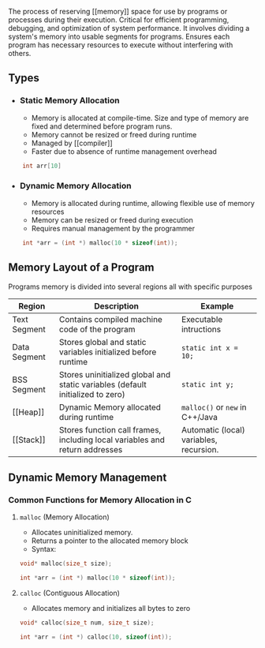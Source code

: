 The process of reserving [[memory]] space for use by programs or processes during their execution. Critical for efficient programming, debugging, and optimization of system performance.
It involves dividing a system's memory into usable segments for programs. Ensures each program has necessary resources to execute without interfering with others.

## Types
* ### Static Memory Allocation
	* Memory is allocated at compile-time. Size and type of memory are fixed and determined before program runs.
	* Memory cannot be resized or freed during runtime
	* Managed by [[compiler]]
	* Faster due to absence of runtime management overhead
```c
	int arr[10]
```
* ### Dynamic Memory Allocation
	* Memory is allocated during runtime, allowing flexible use of memory resources
	* Memory can be resized or freed during execution
	* Requires manual management by the programmer
```c
	int *arr = (int *) malloc(10 * sizeof(int));
```

## Memory Layout of a Program
Programs memory is divided into several regions all with specific purposes

| Region       | Description                                                                    | Example                                 |
| ------------ | ------------------------------------------------------------------------------ | --------------------------------------- |
| Text Segment | Contains compiled machine code of the program                                  | Executable intructions                  |
| Data Segment | Stores global and static variables initialized before runtime                  | `static int x = 10;`                    |
| BSS Segment  | Stores uninitialized global and static variables (default initialized to zero) | `static int y;`                         |
| [[Heap]]     | Dynamic Memory allocated during runtime                                        | `malloc()` or `new` in C++/Java         |
| [[Stack]]    | Stores function call frames, including local variables and return addresses    | Automatic (local) variables, recursion. |
## Dynamic Memory Management
### Common Functions for Memory Allocation in C
1. `malloc` (Memory Allocation)
	* Allocates uninitialized memory.
	* Returns a pointer to the allocated memory block
	* Syntax:
	```c
	void* malloc(size_t size);

	int *arr = (int *) malloc(10 * sizeof(int));
	```

2. `calloc` (Contiguous Allocation)
	* Allocates memory and initializes all bytes to zero
	```c
	void* calloc(size_t num, size_t size);

	int *arr = (int *) calloc(10, sizeof(int));
	```
